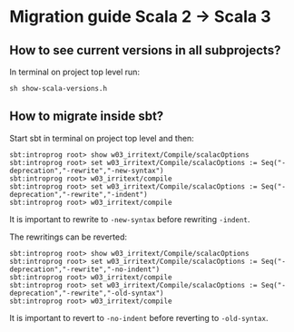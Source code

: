 # Migration guide Scala 2 -> Scala 3

## How to see current versions in all subprojects?
In terminal on project top level run:
```
sh show-scala-versions.h
```

## How to migrate inside sbt?
Start sbt in terminal on project top level and then:
```
sbt:introprog root> show w03_irritext/Compile/scalacOptions
sbt:introprog root> set w03_irritext/Compile/scalacOptions := Seq("-deprecation","-rewrite","-new-syntax")
sbt:introprog root> w03_irritext/compile
sbt:introprog root> set w03_irritext/Compile/scalacOptions := Seq("-deprecation","-rewrite","-indent")
sbt:introprog root> w03_irritext/compile
```
It is important to rewrite to `-new-syntax` before rewriting `-indent`.

The rewritings can be reverted:
```
sbt:introprog root> show w03_irritext/Compile/scalacOptions
sbt:introprog root> set w03_irritext/Compile/scalacOptions := Seq("-deprecation","-rewrite","-no-indent")
sbt:introprog root> w03_irritext/compile
sbt:introprog root> set w03_irritext/Compile/scalacOptions := Seq("-deprecation","-rewrite","-old-syntax")
sbt:introprog root> w03_irritext/compile
```

It is important to revert to `-no-indent` before reverting to `-old-syntax`.
